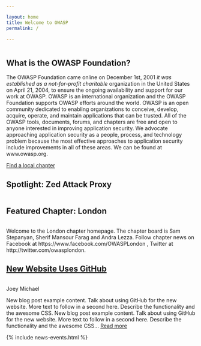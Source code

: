 ```yaml
---

layout: home
title: Welcome to OWASP
permalink: /

---
```


<div class="homepage-promo">
  <a href="">
    <img src="https://via.placeholder.com/400x400" alt="">
  </a>
</div>

<section class="homepage-welcome">
  <h1>What is the OWASP Foundation?</h1>
  <p>The OWASP Foundation came online on December 1st, 2001 <em>it was established as a not-for-profit charitable</em>
     organization in the United States on April 21, 2004, to ensure the ongoing availability and support for our work at OWASP. OWASP is an international organization and the OWASP Foundation supports OWASP efforts around the world. OWASP is an open community dedicated to enabling organizations to conceive, develop, acquire, operate, and maintain applications that can be trusted. All of the OWASP tools, documents, forums, and chapters are free and open to anyone interested in improving application security. We advocate approaching application security as a people, process, and technology problem because the most effective approaches to application security include improvements in all of these areas. We can be found at www.owasp.org. </p>
  <a href="" class="callout-link">Find a local chapter</a>
</section>

<section class="homepage-project">
  <h2><a>Spotlight: Zed Attack Proxy</a></h2>
  <a><img src="https://via.placeholder.com/400x200" alt=""></a>
  <p></p>
</section>

<section class="homepage-chapter">
  <h2><a>Featured Chapter: London</a></h2>
  <a><img src="https://via.placeholder.com/400x200" alt=""></a>
  <p>Welcome to the London chapter homepage. The chapter board is Sam Stepanyan, Sherif Mansour Farag and Andra Lezza. Follow chapter news on Facebook at https://www.facebook.com/OWASPLondon , Twitter at http://twitter.com/owasplondon.</p>
</section>

<section class="homepage-blog">
  <h2><a href="#">New Website Uses GitHub</a></h2>
  <a><img src="{{ site.github.url }}/assets/image/test-photo.png" alt=""></a>
  <p class="author"><a>Joey Michael</a></p>
  <p>New blog post example content. Talk about using GitHub for the new website. More text to follow in a second here. Describe the functionality and the awesome CSS. New blog post example content. Talk about using GitHub for the new website. More text to follow in a second here. Describe the functionality and the awesome CSS... <a href="#">Read more</a> </p>

</section>

{% include news-events.html %}